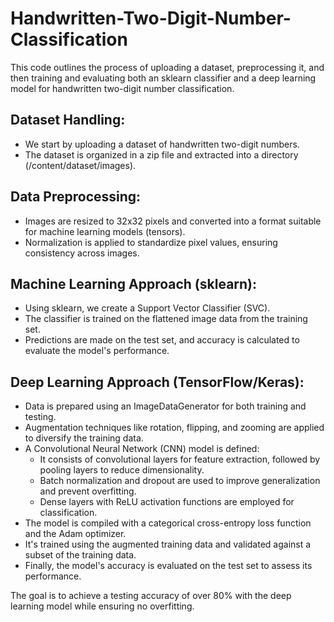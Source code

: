 # Handwritten-Two-Digit-Number-Classification
This code outlines the process of uploading a dataset, preprocessing it, and then training and evaluating both an sklearn classifier and a deep learning model for handwritten two-digit number classification.

## Dataset Handling: 
- We start by uploading a dataset of handwritten two-digit numbers. 
- The dataset is organized in a zip file and extracted into a directory (/content/dataset/images). 

## Data Preprocessing: 
- Images are resized to 32x32 pixels and converted into a format suitable for machine learning models (tensors). 
- Normalization is applied to standardize pixel values, ensuring consistency across images. 

## Machine Learning Approach (sklearn): 
- Using sklearn, we create a Support Vector Classifier (SVC). 
- The classifier is trained on the flattened image data from the training set. 
- Predictions are made on the test set, and accuracy is calculated to evaluate the model's performance. 

## Deep Learning Approach (TensorFlow/Keras): 
- Data is prepared using an ImageDataGenerator for both training and testing. 
- Augmentation techniques like rotation, flipping, and zooming are applied to diversify the training data. 
- A Convolutional Neural Network (CNN) model is defined: 
  - It consists of convolutional layers for feature extraction, followed by pooling layers to reduce dimensionality. 
  - Batch normalization and dropout are used to improve generalization and prevent overfitting. 
  - Dense layers with ReLU activation functions are employed for classification. 
- The model is compiled with a categorical cross-entropy loss function and the Adam optimizer. 
- It's trained using the augmented training data and validated against a subset of the training data. 
- Finally, the model's accuracy is evaluated on the test set to assess its performance. 


The goal is to achieve a testing accuracy of over 80% with the deep learning model while ensuring no overfitting. 
